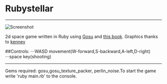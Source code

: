 # Rubystellar 
---

![Screenshot](https://raw.githubusercontent.com/prelibiton/Rubystellar/master/media/screen.png)


2d space game written in Ruby using [Gosu](http://www.libgosu.org/) and [this book](https://leanpub.com/developing-games-with-ruby/read#leanpub-auto-implementing-the-tank).
Graphics thanks to [kenney](www.kenney.nl)

##Controls:
⋅⋅⋅WASD movement(W-forward,S-backward,A-left,D-right)
⋅⋅⋅space key(shooting)

---
Gems required: gosu,gosu_texture_packer, perlin_noise.To start the game write 'ruby main.rb' to the console.


